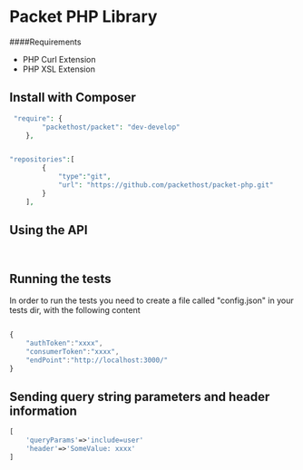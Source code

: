 Packet PHP Library
=================

####Requirements
* PHP Curl Extension
* PHP XSL Extension

## Install with Composer 

```php
 "require": {
        "packethost/packet": "dev-develop"
    },


"repositories":[
        {
            "type":"git",
            "url": "https://github.com/packethost/packet-php.git"
        }
    ],

```

## Using the API


```php



```

## Running the tests

In order to run the tests you need to create a file called "config.json" in your tests dir, with the following content

```javascript

{
    "authToken":"xxxx",
    "consumerToken":"xxxx",
    "endPoint":"http://localhost:3000/"
}


```

## Sending query string parameters and header information 

```php
[
    'queryParams'=>'include=user'
    'header'=>'SomeValue: xxxx'
]
```

